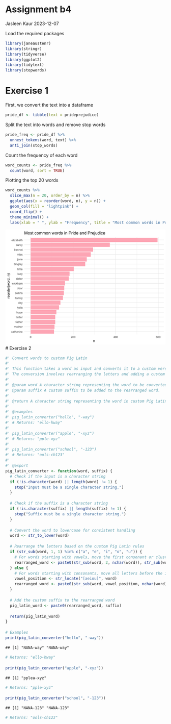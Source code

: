 Assignment b4
================
Jasleen Kaur
2023-12-07

Load the required packages

``` r
library(janeaustenr)
library(stringr)
library(tidyverse)
library(ggplot2)
library(tidytext)
library(stopwords)
```

# Exercise 1

First, we convert the text into a dataframe

``` r
pride_df <- tibble(text = prideprejudice)
```

Split the text into words and remove stop words

``` r
pride_freq <- pride_df %>%
  unnest_tokens(word, text) %>%
  anti_join(stop_words)
```

Count the frequency of each word

``` r
word_counts <- pride_freq %>%
  count(word, sort = TRUE)
```

Plotting the top 20 words

``` r
word_counts %>%
  slice_max(n = 20, order_by = n) %>%
  ggplot(aes(x = reorder(word, n), y = n)) +
  geom_col(fill = "lightpink") +
  coord_flip() +
  theme_minimal() +
  labs(xlab = " ", ylab = "Frequency", title = "Most common words in Pride and Prejudice")
```

![](Assignment-b4_files/figure-gfm/unnamed-chunk-5-1.png)<!-- --> \#
Exercise 2

``` r
#' Convert words to custom Pig Latin
#'
#' This function takes a word as input and converts it to a custom version of Pig Latin.
#' The conversion involves rearranging the letters and adding a custom suffix.
#'
#' @param word A character string representing the word to be converted.
#' @param suffix A custom suffix to be added to the rearranged word.
#'
#' @return A character string representing the word in custom Pig Latin.
#'
#' @examples
#' pig_latin_converter("hello", "-way")
#' # Returns: "ello-hway"
#'
#' pig_latin_converter("apple", "-xyz")
#' # Returns: "pple-xyz"
#'
#' pig_latin_converter("school", "-123")
#' # Returns: "ools-ch123"
#'
#' @export
pig_latin_converter <- function(word, suffix) {
  # Check if the input is a character string
  if (!is.character(word) || length(word) != 1) {
    stop("Input must be a single character string.")
  }

  # Check if the suffix is a character string
  if (!is.character(suffix) || length(suffix) != 1) {
    stop("Suffix must be a single character string.")
  }

  # Convert the word to lowercase for consistent handling
  word <- str_to_lower(word)

  # Rearrange the letters based on the custom Pig Latin rules
  if (str_sub(word, 1, 1) %in% c("a", "e", "i", "o", "u")) {
    # For words starting with vowels, move the first consonant or cluster to the end
    rearranged_word <- paste0(str_sub(word, 2, nchar(word)), str_sub(word, 1, 1))
  } else {
    # For words starting with consonants, move all letters before the initial vowel to the end
    vowel_position <- str_locate("[aeiou]", word)
    rearranged_word <- paste0(str_sub(word, vowel_position, nchar(word)), str_sub(word, 1, vowel_position - 1))
  }

  # Add the custom suffix to the rearranged word
  pig_latin_word <- paste0(rearranged_word, suffix)

  return(pig_latin_word)
}

# Examples
print(pig_latin_converter("hello", "-way"))
```

    ## [1] "NANA-way" "NANA-way"

``` r
# Returns: "ello-hway"

print(pig_latin_converter("apple", "-xyz"))
```

    ## [1] "pplea-xyz"

``` r
# Returns: "pple-xyz"

print(pig_latin_converter("school", "-123"))
```

    ## [1] "NANA-123" "NANA-123"

``` r
# Returns: "ools-ch123"
```
